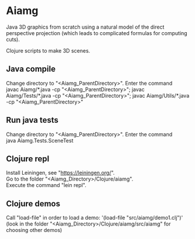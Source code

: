 # Aiamg

Java 3D graphics from scratch using a natural model of the direct perspective projection (which leads to complicated formulas for computing cuts).

Clojure scripts to make 3D scenes.


## Java compile
Change directory to "<Aiamg_ParentDirectory>".
Enter the command  
  javac Aiamg/\*.java -cp "<Aiamg_ParentDirectory>"; javac Aiamg/Tests/\*.java -cp "<Aiamg_ParentDirectory>"; javac Aiamg/Utils/\*.java -cp "<Aiamg_ParentDirectory>"


## Run java tests
Change directory to "<Aiamg_ParentDirectory>".
Enter the command  
  java Aiamg.Tests.SceneTest


## Clojure repl
Install Leiningen, see "https://leiningen.org/".  
Go to the folder "<Aiamg_Directory>/Clojure/aiamg".  
Execute the command "lein repl".


## Clojure demos
Call "load-file" in order to load a demo: '(load-file "src/aiamg/demo1.clj")'  
(look in the folder "<Aiamg_Directory>/Clojure/aiamg/src/aiamg" for choosing other demos)



